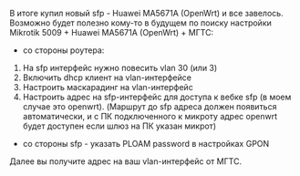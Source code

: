 В итоге купил новый sfp - Huawei MA5671A (OpenWrt) и все завелось.   
Возможно будет полезно кому-то в будущем по поиску настройки Mikrotik 5009 + Huawei MA5671A (OpenWrt) + МГТС:  
- со стороны роутера:  
1. На sfp интерфейс нужно повесить vlan 30 (или 3)  
2. Включить dhcp клиент на vlan-интерфейсе  
3. Настроить маскарадинг на vlan-интерфейс  
4. Настроить адрес на sfp-интерфейс для доступа к вебке sfp (в моем случае это openwrt). (Маршрут до sfp адреса должен появиться автоматически, и с ПК подключенного к микроту адрес openwrt будет доступен если шлюз на ПК указан микрот)  
- со стороны sfp - указать PLOAM password в настройках GPON  
  
Далее вы получите адрес на ваш vlan-интерфейс от МГТС.